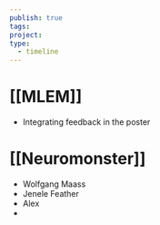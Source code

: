 ```yaml
---
publish: true
tags: 
project: 
type:
  - timeline
---
```

# [[MLEM]]
- Integrating feedback in the poster
# [[Neuromonster]]
- Wolfgang Maass
- Jenele Feather
- Alex
- 